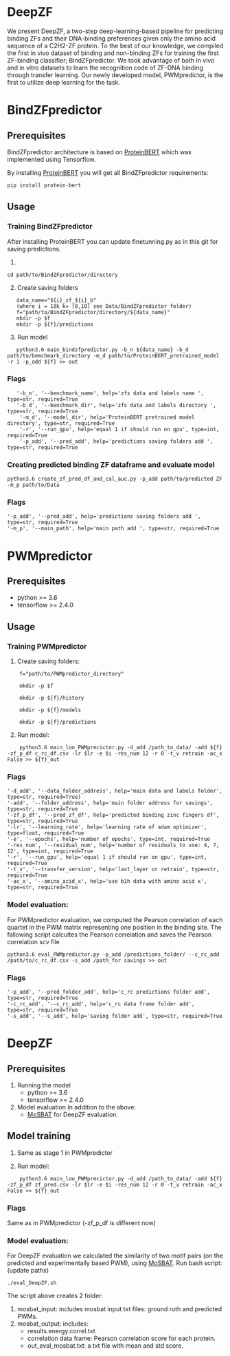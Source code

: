 # DeepZF
We present DeepZF, a two-step deep-learning-based pipeline for predicting binding ZFs and their DNA-binding preferences given only the amino acid sequence of a C2H2-ZF protein. To the best of our knowledge, we compiled the first in vivo dataset of binding and non-binding ZFs for training the first ZF-binding classifier; BindZFpredictor. We took advantage of both in vivo and in vitro datasets to learn the recognition code of ZF-DNA binding through transfer learning. Our newly developed model, PWMpredictor, is the first to utilize deep learning for the task.

# BindZFpredictor
## Prerequisites
BindZFpredictor architecture is based on [ProteinBERT](https://github.com/nadavbra/protein_bert) which was implemented using Tensorflow.

By installing [ProteinBERT](https://github.com/nadavbra/protein_bert) you will get all BindZFpredictor requirements:

```bash
pip install protein-bert
```
## Usage 
### Training BindZFpredictor
After installing ProteinBERT you can update finetunning.py as in this git for saving predictions.


1.
 ```
 cd path/to/BindZFpredictor/directory
```
2. Create saving folders 
```
   data_name="${i}_zf_${i}_b"
   (where i = 10k k= [0,10] see Data/BindZFpredictor folder)
   f="path/to/BindZFpredictor/directory/${data_name}"
   mkdir -p $f
   mkdir -p ${f}/predictions
```
3. Run model
```
   python3.6 main_bindzfpredictor.py -b_n ${data_name} -b_d path/to/bemchmark_directory -m_d path/to/ProteinBERT_pretrained_model -r 1 -p_add ${f} >> out
```
### Flags

```
   '-b_n', '--benchmark_name', help='zfs data and labels name ', type=str, required=True
   '-b_d', '--benchmark_dir', help='zfs data and labels directory ', type=str, required=True
    '-m_d', '--model_dir', help='ProteinBERT pretrained model directory', type=str, required=True
    '-r', '--run_gpu', help='equal 1 if should run on gpu', type=int, required=True
    '-p_add', '--pred_add', help='predictions saving folders add ', type=str, required=True
```
### Creating predicted binding ZF dataframe and evaluate model
```
python3.6 create_zf_pred_df_and_cal_auc.py -p_add path/to/predicted ZF -m_p path/to/Data
```
### Flags
```
'-p_add', '--pred_add', help='predictions saving folders add ', type=str, required=True
'-m_p', '--main_path', help='main path add ', type=str, required=True
```
# PWMpredictor

## Prerequisites
* python >= 3.6
* tensorflow >= 2.4.0

	
## Usage
### Training PWMpredictor
1. Create saving folders:
```
	f="path/to/PWMpredictor_directory"

	mkdir -p $f
	
	mkdir -p ${f}/history
	
	mkdir -p ${f}/models
	
	mkdir -p ${f}/predictions
  ```
2. Run model:
```
	python3.6 main_loo_PWMprecictor.py -d_add /path_to_data/ -add ${f} -zf_p_df c_rc_df.csv -lr $lr -e $i -res_num 12 -r 0 -t_v retrain -ac_x False >> ${f}_out
```
### Flags
```
'-d_add', '--data_folder_address', help='main data and labels folder', type=str, required=True)
'-add', '--folder_address', help='main folder address for savings', type=str, required=True
'-zf_p_df', '--pred_zf_df', help='predicted binding zinc fingers df', type=str, required=True
'-lr', '--learning_rate', help='learning rate of adam optimizer', type=float, required=True
'-e', '--epochs', help='number of epochs', type=int, required=True
'-res_num', '--residual_num', help='number of residuals to use: 4, 7, 12', type=int, required=True 
'-r', '--run_gpu', help='equal 1 if should run on gpu', type=int, required=True
'-t_v', '--transfer_version', help='last_layer or retrain', type=str, required=True
'-ac_x', '--amino_acid_x', help='use b1h data with amino acid x', type=str, required=True
```

### Model evaluation:
For PWMpredictor evaluation, we computed the Pearson correlation of each quartet in the PWM matrix representing one position in the binding site.
The fallowing script calcultes the Pearson correlation and saves the Pearson correlation scv file
```
python3.6 eval_PWMpredictor.py -p_add /predictions_folder/ --c_rc_add /path/to/c_rc_df.csv -s_add /path_for savings >> out
```
### Flags
```
'-p_add', '--pred_folder_add', help='c_rc predictions folder add', type=str, required=True
'-c_rc_add', '--c_rc_add', help='c_rc data frame folder add', type=str, required=True
'-s_add', '--s_add', help='saving folder add', type=str, required=True
```

# DeepZF 
## Prerequisites
1. Running the model
	* python >= 3.6
	* tensorflow >= 2.4.0
2. Model evaluation
	In addition to the above:
	* [MoSBAT](https://github.com/csglab/MoSBAT) for DeepZF evaluation.
		
## Model training
1. Same as stage 1 in PWMpredictor

2. Run model:
```
	python3.6 main_loo_PWMprecictor.py -d_add /path_to_data/ -add ${f} -zf_p_df zf_pred.csv -lr $lr -e $i -res_num 12 -r 0 -t_v retrain -ac_x False >> ${f}_out
```
### Flags
Same as in PWMpredictor
(-zf_p_df is different now)

### Model evaluation:
For DeepZF evaluation we calculated the similarity of two motif pairs (on the predicted and experimentally based PWM), using [MoSBAT](https://github.com/csglab/MoSBAT).
Run bash script: (update paths)
```
./eval_DeepZF.sh
```
The script above creates 2 folder:
1. mosbat_input: includes mosbat input txt  files: ground ruth and predicted PWMs.
2. mosbat_output: includes: 
   * results.energy.correl.txt
   * correlation data frame: Pearson correlation score for each protein.
   * out_eval_mosbat.txt: a txt file with mean and std score.

